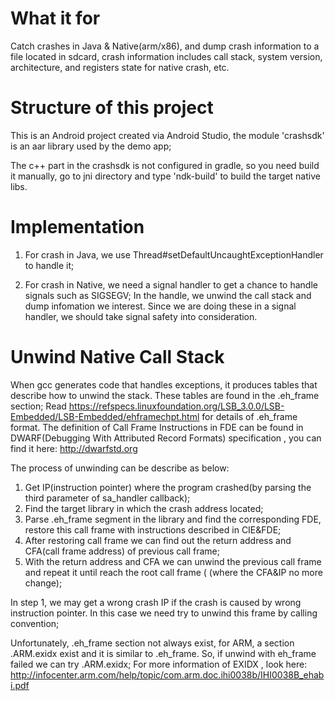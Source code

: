 # What it for

  Catch crashes in Java & Native(arm/x86), and dump crash information to a file located in sdcard, crash information includes call stack, system version, architecture, and registers state for native crash, etc.
  
# Structure of this project
  
  This is an Android project created via Android Studio, the module 'crashsdk' is an aar library used by the demo app;
  
  The c++ part in the crashsdk is not configured in gradle, so you need build it manually, go to jni directory and type 'ndk-build' to build the target native libs.

# Implementation

  1. For crash in Java, we use Thread#setDefaultUncaughtExceptionHandler to handle it; 
  
  2. For crash in Native, we need a signal handler to get a chance to handle signals such as SIGSEGV; In the handle, we unwind the call stack and dump infomation we interest. Since we are doing these in a signal handler, we should take signal safety into consideration. 

# Unwind Native Call Stack
	
  When gcc generates code that handles exceptions, it produces tables that describe how to unwind the stack. These tables are found in the .eh_frame section; Read https://refspecs.linuxfoundation.org/LSB_3.0.0/LSB-Embedded/LSB-Embedded/ehframechpt.html for details of .eh_frame format. The definition of Call Frame Instructions in FDE can be found in DWARF(Debugging With Attributed Record Formats) specification , you can find it here: http://dwarfstd.org

  The process of unwinding can be describe as below:
  1. Get IP(instruction pointer) where the program crashed(by parsing the third parameter of sa_handler callback);
  2. Find the target library in which the crash address located;
  3. Parse .eh_frame segment in the library and find the corresponding FDE, restore this call frame with instructions described in CIE&FDE;
  4. After restoring call frame we can find out the return address and CFA(call frame address) of previous call frame;
  5. With the return address and CFA we can unwind the previous call frame and repeat it until reach the root call frame ( (where the CFA&IP no more change);

  In step 1, we may get a wrong crash IP if the crash is caused by wrong instruction pointer. In this case we need try to unwind this frame by calling convention;

  Unfortunately, .eh_frame section not always exist, for ARM, a section .ARM.exidx exist and it is similar to .eh_frame. So, if unwind with eh_frame failed we can try .ARM.exidx; For more information of EXIDX , look here: http://infocenter.arm.com/help/topic/com.arm.doc.ihi0038b/IHI0038B_ehabi.pdf
